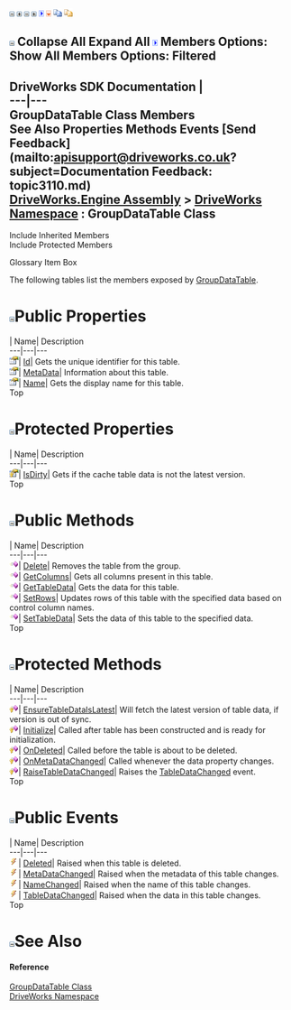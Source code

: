 ![](dotnetimages/collapse.gif) ![](dotnetimages/expand.gif) ![](dotnetimages/collapse.gif) ![](dotnetimages/expand.gif) ![](dotnetimages/drpdown.gif) ![](dotnetimages/drpdown_orange.gif) ![](dotnetimages/copycode.gif) ![](dotnetimages/copycodeHighlight.gif)

![](dotnetimages/collapse.gif) Collapse All Expand All ![](dotnetimages/drpdown.gif) Members Options: Show All  Members Options: Filtered   
---  
DriveWorks SDK Documentation  |   
---|---  
GroupDataTable Class Members   
See Also Properties Methods Events [Send Feedback](mailto:apisupport@driveworks.co.uk?subject=Documentation Feedback: topic3110.md)  
[DriveWorks.Engine Assembly](topic2156.md) > [DriveWorks Namespace](topic2159.md) : GroupDataTable Class  
---  
  
Include Inherited Members    
Include Protected Members  


Glossary Item Box

The following tables list the members exposed by [GroupDataTable](topic3110.md).

# ![](dotnetimages/collapse.gif)Public Properties

| Name| Description  
---|---|---  
![Public Property](dotnetimages/publicProperty.gif)| [Id](topic3128.md)| Gets the unique identifier for this table.   
![Public Property](dotnetimages/publicProperty.gif)| [MetaData](topic3130.md)| Information about this table.   
![Public Property](dotnetimages/publicProperty.gif)| [Name](topic3131.md)| Gets the display name for this table.   
Top

# ![](dotnetimages/collapse.gif)Protected Properties

| Name| Description  
---|---|---  
![Protected Property](dotnetimages/protectedProperty.gif)| [IsDirty](topic3129.md)| Gets if the cache table data is not the latest version.   
Top

# ![](dotnetimages/collapse.gif)Public Methods

| Name| Description  
---|---|---  
![Public Method](dotnetimages/publicMethod.gif)| [Delete](topic3117.md)| Removes the table from the group.   
![Public Method](dotnetimages/publicMethod.gif)| [GetColumns](topic3119.md)| Gets all columns present in this table.   
![Public Method](dotnetimages/publicMethod.gif)| [GetTableData](topic3120.md)| Gets the data for this table.   
![Public Method](dotnetimages/publicMethod.gif)| [SetRows](topic3126.md)| Updates rows of this table with the specified data based on control column names.   
![Public Method](dotnetimages/publicMethod.gif)| [SetTableData](topic3127.md)| Sets the data of this table to the specified data.   
Top

# ![](dotnetimages/collapse.gif)Protected Methods

| Name| Description  
---|---|---  
![Protected Method](dotnetimages/protectedMethod.gif)| [EnsureTableDataIsLatest](topic3118.md)| Will fetch the latest version of table data, if version is out of sync.   
![Protected Method](dotnetimages/protectedMethod.gif)| [Initialize](topic3122.md)| Called after table has been constructed and is ready for initialization.   
![Protected Method](dotnetimages/protectedMethod.gif)| [OnDeleted](topic3123.md)| Called before the table is about to be deleted.   
![Protected Method](dotnetimages/protectedMethod.gif)| [OnMetaDataChanged](topic3124.md)| Called whenever the data property changes.   
![Protected Method](dotnetimages/protectedMethod.gif)| [RaiseTableDataChanged](topic3125.md)| Raises the [TableDataChanged](topic3135.md) event.   
Top

# ![](dotnetimages/collapse.gif)Public Events

| Name| Description  
---|---|---  
![Public Event](dotnetimages/publicEvent.gif)| [Deleted](topic3132.md)| Raised when this table is deleted.   
![Public Event](dotnetimages/publicEvent.gif)| [MetaDataChanged](topic3133.md)| Raised when the metadata of this table changes.   
![Public Event](dotnetimages/publicEvent.gif)| [NameChanged](topic3134.md)| Raised when the name of this table changes.   
![Public Event](dotnetimages/publicEvent.gif)| [TableDataChanged](topic3135.md)| Raised when the data in this table changes.   
Top

# ![](dotnetimages/collapse.gif)See Also

#### Reference

[GroupDataTable Class](topic3110.md)   
[DriveWorks Namespace](topic2159.md)


